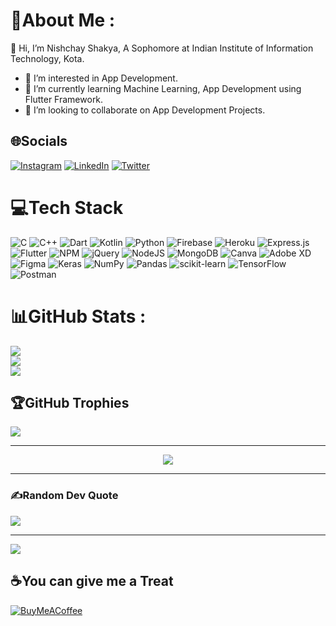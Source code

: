 # 💫About Me :
 👋 Hi, I’m Nishchay Shakya, A Sophomore at Indian Institute of Information Technology, Kota.
- 👀 I’m interested in App Development.
- 🌱 I’m currently learning Machine Learning, App Development using Flutter Framework.
- 💞️ I’m looking to collaborate on App Development Projects.

## 🌐Socials
[![Instagram](https://img.shields.io/badge/Instagram-%23E4405F.svg?logo=Instagram&logoColor=white)](https://instagram.com/nishchayshakyaa) [![LinkedIn](https://img.shields.io/badge/LinkedIn-%230077B5.svg?logo=linkedin&logoColor=white)](https://linkedin.com/in/nishchayshakya) [![Twitter](https://img.shields.io/badge/Twitter-%231DA1F2.svg?logo=Twitter&logoColor=white)](https://twitter.com/nishchayshakyaa) 

# 💻Tech Stack
![C](https://img.shields.io/badge/c-%2300599C.svg?style=plastic&logo=c&logoColor=white) ![C++](https://img.shields.io/badge/c++-%2300599C.svg?style=plastic&logo=c%2B%2B&logoColor=white) ![Dart](https://img.shields.io/badge/dart-%230175C2.svg?style=plastic&logo=dart&logoColor=white) ![Kotlin](https://img.shields.io/badge/kotlin-%230095D5.svg?style=plastic&logo=kotlin&logoColor=white) ![Python](https://img.shields.io/badge/python-3670A0?style=plastic&logo=python&logoColor=ffdd54) ![Firebase](https://img.shields.io/badge/firebase-%23039BE5.svg?style=plastic&logo=firebase) ![Heroku](https://img.shields.io/badge/heroku-%23430098.svg?style=plastic&logo=heroku&logoColor=white) ![Express.js](https://img.shields.io/badge/express.js-%23404d59.svg?style=plastic&logo=express&logoColor=%2361DAFB) ![Flutter](https://img.shields.io/badge/Flutter-%2302569B.svg?style=plastic&logo=Flutter&logoColor=white) ![NPM](https://img.shields.io/badge/NPM-%23000000.svg?style=plastic&logo=npm&logoColor=white) ![jQuery](https://img.shields.io/badge/jquery-%230769AD.svg?style=plastic&logo=jquery&logoColor=white) ![NodeJS](https://img.shields.io/badge/node.js-6DA55F?style=plastic&logo=node.js&logoColor=white) ![MongoDB](https://img.shields.io/badge/MongoDB-%234ea94b.svg?style=plastic&logo=mongodb&logoColor=white) ![Canva](https://img.shields.io/badge/Canva-%2300C4CC.svg?style=plastic&logo=Canva&logoColor=white) ![Adobe XD](https://img.shields.io/badge/Adobe%20XD-470137?style=plastic&logo=Adobe%20XD&logoColor=#FF61F6) 	![Figma](https://img.shields.io/badge/figma-%23F24E1E.svg?style=plastic&logo=figma&logoColor=white) ![Keras](https://img.shields.io/badge/Keras-%23D00000.svg?style=plastic&logo=Keras&logoColor=white) ![NumPy](https://img.shields.io/badge/numpy-%23013243.svg?style=plastic&logo=numpy&logoColor=white) ![Pandas](https://img.shields.io/badge/pandas-%23150458.svg?style=plastic&logo=pandas&logoColor=white) ![scikit-learn](https://img.shields.io/badge/scikit--learn-%23F7931E.svg?style=plastic&logo=scikit-learn&logoColor=white) ![TensorFlow](https://img.shields.io/badge/TensorFlow-%23FF6F00.svg?style=plastic&logo=TensorFlow&logoColor=white) ![Postman](https://img.shields.io/badge/Postman-FF6C37?style=plastic&logo=postman&logoColor=white)
# 📊GitHub Stats :
![](https://github-readme-stats.vercel.app/api?username=NishchayShakya1&theme=nightowl&hide_border=false&include_all_commits=false&count_private=true)<br/>
![](https://github-readme-streak-stats.herokuapp.com/?user=NishchayShakya1&theme=nightowl&hide_border=false)<br/>
![](https://github-readme-stats.vercel.app/api/top-langs/?username=NishchayShakya1&theme=nightowl&hide_border=false&include_all_commits=false&count_private=true&layout=compact)

## 🏆GitHub Trophies
![](https://github-profile-trophy.vercel.app/?username=NishchayShakya1&theme=discord&no-frame=false&no-bg=false&margin-w=4)

<hr>
<p align="center">
    <a href="https://github.com/NishchayShakya1/">
    <img align="center" src="https://activity-graph.herokuapp.com/graph?username=NishchayShakya1&theme=dracula" />
  </a>
</p>
<hr>

### ✍️Random Dev Quote
![](https://quotes-github-readme.vercel.app/api?type=vetical&theme=radical)

<!-- ### 😂Random Dev Meme
<img src="https://random-memer.herokuapp.com/" width="512px"/> -->

---
[![](https://visitcount.itsvg.in/api?id=NishchayShakya1&icon=8&color=3)](https://visitcount.itsvg.in)

  ## ☕You can give me a Treat
  [![BuyMeACoffee](https://img.shields.io/badge/Buy%20Me%20a%20Coffee-ffdd00?style=for-the-badge&logo=buy-me-a-coffee&logoColor=black)](https://buymeacoffee.com/nishchayshakya) 
 

  <!-- Proudly created with GPRM ( https://gprm.itsvg.in ) -->
  
    
<!---
NishchayShakya1/NishchayShakya1 is a ✨ special ✨ repository because its `README.md` (this file) appears on your GitHub profile.
You can click the Preview link to take a look at your changes.
--->
